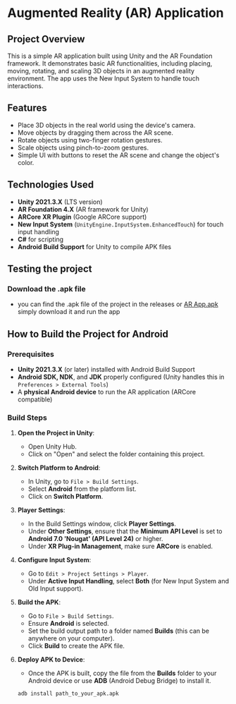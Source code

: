 # Augmented Reality (AR) Application

## Project Overview

This is a simple AR application built using Unity and the AR Foundation framework. It demonstrates basic AR functionalities, including placing, moving, rotating, and scaling 3D objects in an augmented reality environment. The app uses the New Input System to handle touch interactions.

## Features

- Place 3D objects in the real world using the device's camera.
- Move objects by dragging them across the AR scene.
- Rotate objects using two-finger rotation gestures.
- Scale objects using pinch-to-zoom gestures.
- Simple UI with buttons to reset the AR scene and change the object's color.
  
## Technologies Used

- **Unity 2021.3.X** (LTS version)
- **AR Foundation 4.X** (AR framework for Unity)
- **ARCore XR Plugin** (Google ARCore support)
- **New Input System** (`UnityEngine.InputSystem.EnhancedTouch`) for touch input handling
- **C#** for scripting
- **Android Build Support** for Unity to compile APK files

## Testing the project

### Download the .apk file
- you can find the .apk file of the project in the releases or [AR App.apk](https://github.com/DyaaEdDeen/AR-App/releases/download/v0.01/AR.APP.apk)
 simply download it and run the app

## How to Build the Project for Android

### Prerequisites
- **Unity 2021.3.X** (or later) installed with Android Build Support
- **Android SDK, NDK**, and **JDK** properly configured (Unity handles this in `Preferences > External Tools`)
- A **physical Android device** to run the AR application (ARCore compatible)

### Build Steps

1. **Open the Project in Unity**:
   - Open Unity Hub.
   - Click on "Open" and select the folder containing this project.

2. **Switch Platform to Android**:
   - In Unity, go to `File > Build Settings`.
   - Select **Android** from the platform list.
   - Click on **Switch Platform**.

3. **Player Settings**:
   - In the Build Settings window, click **Player Settings**.
   - Under **Other Settings**, ensure that the **Minimum API Level** is set to **Android 7.0 'Nougat' (API Level 24)** or higher.
   - Under **XR Plug-in Management**, make sure **ARCore** is enabled.

4. **Configure Input System**:
   - Go to `Edit > Project Settings > Player`.
   - Under **Active Input Handling**, select **Both** (for New Input System and Old Input support).

5. **Build the APK**:
   - Go to `File > Build Settings`.
   - Ensure **Android** is selected.
   - Set the build output path to a folder named **Builds** (this can be anywhere on your computer).
   - Click **Build** to create the APK file.

6. **Deploy APK to Device**:
   - Once the APK is built, copy the file from the **Builds** folder to your Android device or use **ADB** (Android Debug Bridge) to install it.

   ```bash
   adb install path_to_your_apk.apk
